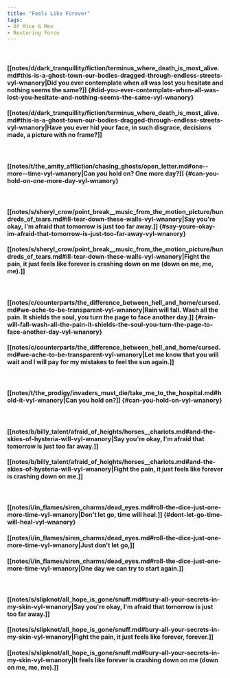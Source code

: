 ```yaml
---
title: "Feels Like Forever"
tags:
- Of Mice & Men
- Restoring Force
---
```

&nbsp;
#### [[notes/d/dark_tranquillity/fiction/terminus_where_death_is_most_alive.md#this-is-a-ghost-town-our-bodies-dragged-through-endless-streets-vyl-wnanory|Did you ever contemplate when all was lost you hesitate and nothing seems the same?]] {#did-you-ever-contemplate-when-all-was-lost-you-hesitate-and-nothing-seems-the-same-vyl-wnanory}
#### [[notes/d/dark_tranquillity/fiction/terminus_where_death_is_most_alive.md#this-is-a-ghost-town-our-bodies-dragged-through-endless-streets-vyl-wnanory|Have you ever hid your face, in such disgrace, decisions made, a picture with no frame?]]
&nbsp;
#### [[notes/t/the_amity_affliction/chasing_ghosts/open_letter.md#one--more--time-vyl-wnanory|Can you hold on? One more day?]] {#can-you-hold-on-one-more-day-vyl-wnanory}
&nbsp;
#### [[notes/s/sheryl_crow/point_break__music_from_the_motion_picture/hundreds_of_tears.md#ill-tear-down-these-walls-vyl-wnanory|Say you're okay, I'm afraid that tomorrow is just too far away.]] {#say-youre-okay-im-afraid-that-tomorrow-is-just-too-far-away-vyl-wnanory}
#### [[notes/s/sheryl_crow/point_break__music_from_the_motion_picture/hundreds_of_tears.md#ill-tear-down-these-walls-vyl-wnanory|Fight the pain, it just feels like forever is crashing down on me (down on me, me, me).]]
&nbsp;
#### [[notes/c/counterparts/the_difference_between_hell_and_home/cursed.md#we-ache-to-be-transparent-vyl-wnanory|Rain will fall. Wash all the pain. It shields the soul, you turn the page to face another day.]] {#rain-will-fall-wash-all-the-pain-it-shields-the-soul-you-turn-the-page-to-face-another-day-vyl-wnanory}
#### [[notes/c/counterparts/the_difference_between_hell_and_home/cursed.md#we-ache-to-be-transparent-vyl-wnanory|Let me know that you will wait and I will pay for my mistakes to feel the sun again.]]
&nbsp;
#### [[notes/t/the_prodigy/invaders_must_die/take_me_to_the_hospital.md#hold-it-vyl-wnanory|Can you hold on?]] {#can-you-hold-on-vyl-wnanory}
&nbsp;
#### [[notes/b/billy_talent/afraid_of_heights/horses__chariots.md#and-the-skies-of-hysteria-will-vyl-wnanory|Say you're okay, I'm afraid that tomorrow is just too far away.]]
#### [[notes/b/billy_talent/afraid_of_heights/horses__chariots.md#and-the-skies-of-hysteria-will-vyl-wnanory|Fight the pain, it just feels like forever is crashing down on me.]]
&nbsp;
#### [[notes/i/in_flames/siren_charms/dead_eyes.md#roll-the-dice-just-one-more-time-vyl-wnanory|Don't let go, time will heal.]] {#dont-let-go-time-will-heal-vyl-wnanory}
#### [[notes/i/in_flames/siren_charms/dead_eyes.md#roll-the-dice-just-one-more-time-vyl-wnanory|Just don't let go,]]
#### [[notes/i/in_flames/siren_charms/dead_eyes.md#roll-the-dice-just-one-more-time-vyl-wnanory|One day we can try to start again.]]
&nbsp;
#### [[notes/s/slipknot/all_hope_is_gone/snuff.md#bury-all-your-secrets-in-my-skin-vyl-wnanory|Say you're okay, I'm afraid that tomorrow is just too far away.]]
#### [[notes/s/slipknot/all_hope_is_gone/snuff.md#bury-all-your-secrets-in-my-skin-vyl-wnanory|Fight the pain, it just feels like forever, forever.]]
#### [[notes/s/slipknot/all_hope_is_gone/snuff.md#bury-all-your-secrets-in-my-skin-vyl-wnanory|It feels like forever is crashing down on me (down on me, me, me).]]
